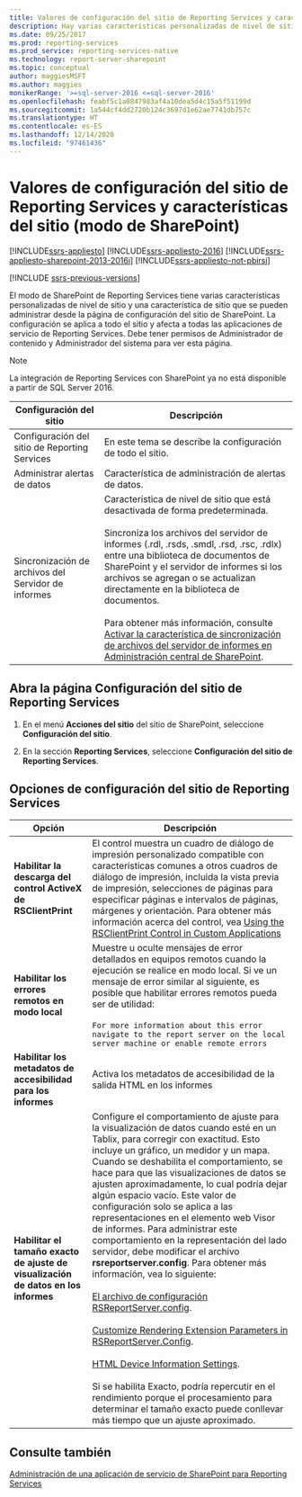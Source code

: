 ```yaml
---
title: Valores de configuración del sitio de Reporting Services y características del sitio (modo de SharePoint) | Microsoft Docs
description: Hay varias características personalizadas de nivel de sitio y características de sitio que puede administrar desde la página de configuración del sitio de SharePoint en el modo de SharePoint de Reporting Services.
ms.date: 09/25/2017
ms.prod: reporting-services
ms.prod_service: reporting-services-native
ms.technology: report-server-sharepoint
ms.topic: conceptual
author: maggiesMSFT
ms.author: maggies
monikerRange: '>=sql-server-2016 <=sql-server-2016'
ms.openlocfilehash: feabf5c1a0847983af4a10dea5d4c15a5f51199d
ms.sourcegitcommit: 1a544cf4dd2720b124c3697d1e62ae7741db757c
ms.translationtype: HT
ms.contentlocale: es-ES
ms.lasthandoff: 12/14/2020
ms.locfileid: "97461436"
---
```

# <a name="reporting-services-site-settings-and-site-features-sharepoint-mode"></a>Valores de configuración del sitio de Reporting Services y características del sitio (modo de SharePoint)

[!INCLUDE[ssrs-appliesto](../../includes/ssrs-appliesto.md)] [!INCLUDE[ssrs-appliesto-2016](../../includes/ssrs-appliesto-2016.md)] [!INCLUDE[ssrs-appliesto-sharepoint-2013-2016i](../../includes/ssrs-appliesto-sharepoint-2013-2016.md)] [!INCLUDE[ssrs-appliesto-not-pbirsi](../../includes/ssrs-appliesto-not-pbirs.md)]

[!INCLUDE [ssrs-previous-versions](../../includes/ssrs-previous-versions.md)]

El modo de SharePoint de Reporting Services tiene varias características personalizadas de nivel de sitio y una característica de sitio que se pueden administrar desde la página de configuración del sitio de SharePoint. La configuración se aplica a todo el sitio y afecta a todas las aplicaciones de servicio de Reporting Services. Debe tener permisos de Administrador de contenido y Administrador del sistema para ver esta página.  

> [!NOTE]
> La integración de Reporting Services con SharePoint ya no está disponible a partir de SQL Server 2016.

|Configuración del sitio|Descripción|  
|------------------|-----------------|  
|Configuración del sitio de Reporting Services|En este tema se describe la configuración de todo el sitio.|  
|Administrar alertas de datos|Característica de administración de alertas de datos.|  
|Sincronización de archivos del Servidor de informes|Característica de nivel de sitio que está desactivada de forma predeterminada.<br /><br /> Sincroniza los archivos del servidor de informes (.rdl, .rsds, .smdl, .rsd, .rsc, .rdlx) entre una biblioteca de documentos de SharePoint y el servidor de informes si los archivos se agregan o se actualizan directamente en la biblioteca de documentos.<br /><br /> Para obtener más información, consulte [Activar la característica de sincronización de archivos del servidor de informes en Administración central de SharePoint](../../reporting-services/report-server-sharepoint/activate-the-report-server-file-sync-feature-in-sharepoint-ca.md).|  
  
## <a name="open-the-reporting-services-site-settings-page"></a>Abra la página Configuración del sitio de Reporting Services
  
1.  En el menú **Acciones del sitio** del sitio de SharePoint, seleccione **Configuración del sitio**.  
  
2.  En la sección **Reporting Services**, seleccione **Configuración del sitio de Reporting Services**.  
  
## <a name="options-for-reporting-services-site-settings"></a>Opciones de configuración del sitio de Reporting Services
  
|Opción|Descripción|  
|------------|-----------------|  
|**Habilitar la descarga del control ActiveX de RSClientPrint**|El control muestra un cuadro de diálogo de impresión personalizado compatible con características comunes a otros cuadros de diálogo de impresión, incluida la vista previa de impresión, selecciones de páginas para especificar páginas e intervalos de páginas, márgenes y orientación. Para obtener más información acerca del control, vea [Using the RSClientPrint Control in Custom Applications](../../reporting-services/report-server-web-service/net-framework/using-the-rsclientprint-control-in-custom-applications.md)|  
|**Habilitar los errores remotos en modo local**|Muestre u oculte mensajes de error detallados en equipos remotos cuando la ejecución se realice en modo local. Si ve un mensaje de error similar al siguiente, es posible que habilitar errores remotos pueda ser de utilidad:<br /><br /> `For more information about this error navigate to the report server on the local server machine or enable remote errors`|  
|**Habilitar los metadatos de accesibilidad para los informes**|Activa los metadatos de accesibilidad de la salida HTML en los informes|  
|**Habilitar el tamaño exacto de ajuste de visualización de datos en los informes**|Configure el comportamiento de ajuste para la visualización de datos cuando esté en un Tablix, para corregir con exactitud. Esto incluye un gráfico, un medidor y un mapa. Cuando se deshabilita el comportamiento, se hace para que las visualizaciones de datos se ajusten aproximadamente, lo cual podría dejar algún espacio vacío. Este valor de configuración solo se aplica a las representaciones en el elemento web Visor de informes. Para administrar este comportamiento en la representación del lado servidor, debe modificar el archivo **rsreportserver.config**. Para obtener más información, vea lo siguiente:<br /><br /> [El archivo de configuración RSReportServer.config](../../reporting-services/report-server/rsreportserver-config-configuration-file.md).<br /><br /> [Customize Rendering Extension Parameters in RSReportServer.Config](../../reporting-services/customize-rendering-extension-parameters-in-rsreportserver-config.md).<br /><br /> [HTML Device Information Settings](../../reporting-services/html-device-information-settings.md).<br /><br /> Si se habilita Exacto, podría repercutir en el rendimiento porque el procesamiento para determinar el tamaño exacto puede conllevar más tiempo que un ajuste aproximado.|  
  
## <a name="see-also"></a>Consulte también

 [Administración de una aplicación de servicio de SharePoint para Reporting Services](../../reporting-services/report-server-sharepoint/manage-a-reporting-services-sharepoint-service-application.md)  
  
  
